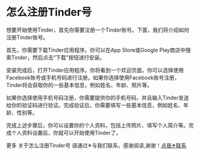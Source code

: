 # 怎么注册Tinder号

想要开始使用Tinder，首先你需要注册一个Tinder账号。下面，我们将介绍如何注册Tinder账号。

首先，你需要下载Tinder应用程序。你可以在App Store或Google Play商店中搜索Tinder，然后点击“下载”按钮进行安装。

安装完成后，打开Tinder应用程序。你将看到一个欢迎页面，你可以选择使用Facebook账号或手机号码进行注册。如果你选择使用Facebook账号注册，Tinder将会获取你的一些基本信息，例如姓名、年龄、照片等。

如果你选择使用手机号码注册，你需要提供你的手机号码，并且输入Tinder发送给你的验证码进行验证。完成验证后，你需要填写一些基本信息，例如姓名、年龄、性别等。

完成上述步骤后，你可以设置你的个人资料，包括上传照片、填写个人简介等。完成个人资料设置后，你就可以开始使用Tinder了。

更多 关于怎么注册Tinder号 请通过✈与我们联系，感谢阅读,谢谢！[点我✈联系](https://c.k02.cc)